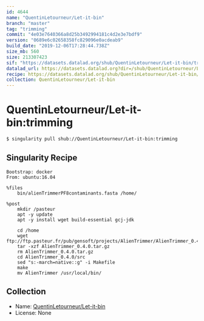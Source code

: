 ```yaml
---
id: 4644
name: "QuentinLetourneur/Let-it-bin"
branch: "master"
tag: "trimming"
commit: "4e03e7640366a8d25b3492994181c4d2e3e7bdf9"
version: "0689e6c02658358fc829096e0acdeab9"
build_date: "2019-12-06T17:28:44.738Z"
size_mb: 560
size: 213307423
sif: "https://datasets.datalad.org/shub/QuentinLetourneur/Let-it-bin/trimming/2019-12-06-4e03e764-0689e6c0/0689e6c02658358fc829096e0acdeab9.simg"
datalad_url: https://datasets.datalad.org?dir=/shub/QuentinLetourneur/Let-it-bin/trimming/2019-12-06-4e03e764-0689e6c0/
recipe: https://datasets.datalad.org/shub/QuentinLetourneur/Let-it-bin/trimming/2019-12-06-4e03e764-0689e6c0/Singularity
collection: QuentinLetourneur/Let-it-bin
---
```


# QuentinLetourneur/Let-it-bin:trimming

```bash
$ singularity pull shub://QuentinLetourneur/Let-it-bin:trimming
```

## Singularity Recipe

```singularity
Bootstrap: docker
From: ubuntu:16.04

%files
	bin/alienTrimmerPF8contaminants.fasta /home/

%post
    mkdir /pasteur
    apt -y update
    apt -y install wget build-essential gcj-jdk
    
	cd /home
    wget ftp://ftp.pasteur.fr/pub/gensoft/projects/AlienTrimmer/AlienTrimmer_0.4.0.tar.gz
    tar -xzf AlienTrimmer_0.4.0.tar.gz
    rm AlienTrimmer_0.4.0.tar.gz
    cd AlienTrimmer_0.4.0/src
	sed "s:-march=native::g" -i Makefile
    make
    mv AlienTrimmer /usr/local/bin/
```

## Collection

 - Name: [QuentinLetourneur/Let-it-bin](https://github.com/QuentinLetourneur/Let-it-bin)
 - License: None

